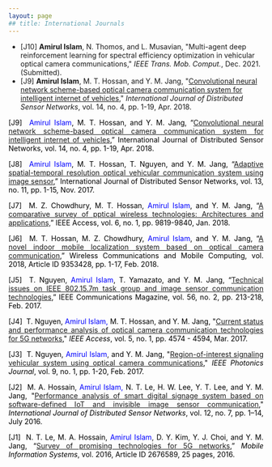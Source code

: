 ```yaml
---
layout: page
## title: International Journals
---
```

- [J10] **Amirul Islam**, N. Thomos, and L. Musavian, "Multi-agent deep reinforcement learning for spectral efficiency optimization in vehicular optical camera communications," _IEEE Trans. Mob. Comput._, Dec. 2021. (Submitted).
- [J9] **Amirul Islam**, M. T. Hossan, and Y. M. Jang, "[Convolutional neural network scheme-based optical camera communication system for intelligent internet of vehicles](https://journals.sagepub.com/doi/10.1177/1550147718770153)," _International Journal of Distributed Sensor Networks_, vol. 14, no. 4, pp. 1-19, Apr. 2018.
<p style="text-align: justify;"><span style="color: #000000;"><span style="color: #0000ff;"><span style="color: #000000;">[J9]</span>  Amirul Islam</span>, M. T. Hossan, and Y. M. Jang, “<a href="https://journals.sagepub.com/doi/10.1177/1550147718770153" target="_blank" rel="noopener">Convolutional neural network scheme-based optical camera communication system for intelligent internet of vehicles</a></span><span style="color: #000000;">,” International Journal of Distributed Sensor Networks, vol. 14, no. 4, pp. 1-19, Apr. 2018.</span></p>
<p style="text-align: justify;"><span style="color: #000000;"><span style="color: #0000ff;"><span style="color: #000000;">[J8] </span> Amirul Islam</span>, M. T. Hossan, T. Nguyen, and Y. M. Jang, “<a href="https://journals.sagepub.com/doi/full/10.1177/1550147717743698" target="_blank" rel="noopener">Adaptive spatial-temporal resolution optical vehicular communication system using image sensor</a>,” </span><span style="color: #000000;">International Journal of Distributed Sensor Networks, vol. 13, no. 11, pp. 1-15, Nov. 2017.</span></p>
<p style="text-align: justify;"><span style="color: #000000;">[J7]  M. Z. Chowdhury, M. T. Hossan, <span style="color: #0000ff;">Amirul Islam</span>, and Y. M. Jang, “<a href="https://ieeexplore.ieee.org/stamp/stamp.jsp?arnumber=8259465" target="_blank" rel="noopener">A comparative survey of pptical wireless technologies: Architectures and applications,</a></span><span style="color: #000000;">” IEEE </span><span style="color: #000000;">Access, vol. 6, no. 1, pp. 9819-9840, Jan. 2018. </span></p>
<p style="text-align: justify;"><span style="color: #000000;">[J6]  </span><span style="color: #000000;">M. T. Hossan, M. Z. Chowdhury, <span style="color: #0000ff;">Amirul Islam</span>, and Y. M. Jang, “<a href="https://www.hindawi.com/journals/wcmc/2018/9353428/" target="_blank" rel="noopener">A novel indoor mobile localization system based on optical camera communication</a></span><span style="color: #000000;">,” </span><span style="color: #000000;">Wireless Communications and Mobile Computing, vol. 2018, Article ID 9353428, pp. 1-17, Feb. 2018. </span></p>
<p style="text-align: justify;"><span style="color: #000000;">[J5]  T. Nguyen, <span style="color: #0000ff;">Amirul Islam</span>, T. Yamazato, and Y. M. Jang, “<a href="https://ieeexplore.ieee.org/document/8291141" target="_blank" rel="noopener">Technical issues on IEEE 802.15.7m task group and image sensor communication technologies</a></span><span style="color: #000000;">,” </span><span style="color: #000000;">IEEE Communications Magazine, vol. 56, no. 2, pp. 213-218, Feb. 2017.</span></p>
<p style="text-align: justify;"><span style="color: #000000;">[J4]  T. Nguyen, </span><span style="color: #0000ff;">Amirul Islam,</span><span style="text-align: justify; color: var(--color-text);"> </span><span style="color: #000000;">M. T. Hossan, and Y. M. Jang, "<a href="https://ieeexplore.ieee.org/document/7890427" target="_blank" rel="noopener">Current status and performance analysis of optical camera communication technologies for 5G networks</a>," <em>IEEE Access</em>, vol. 5, no. 1, pp. 4574 - 4594, Mar. 2017.</span></p>
<p style="text-align: justify;"><span style="color: #000000;">[J3]  T. Nguyen,</span> <span style="color: #0000ff;">Amirul Islam</span>, <span style="color: #000000;">and Y. M. Jang, "<a href="https://ieeexplore.ieee.org/document/7801077" target="_blank" rel="noopener">Region-of-interest signaling vehicular system using optical camera communications</a>," <i>IEEE Photonics Journal</i>, vol. 9, no. 1, pp. 1-20, Feb. 2017. </span></p>
<p style="text-align: justify;"><span style="color: #000000;">[J2]  M. A. Hossain</span>,<span style="color: #0000ff;"> Amirul Islam,</span> <span style="color: #000000;">N. T. Le, H. W. Lee, Y. T. Lee, and Y. M. Jang, "<a href="https://journals.sagepub.com/doi/10.1177/1550147716657926" target="_blank" rel="noopener">Performance analysis of smart digital signage system based on software-defined IoT and invisible image sensor communication</a>," <em>International Journal of Distributed Sensor Networks</em>, vol. 12, no. 7, pp. 1–14, July 2016. </span></p>
<p style="text-align: justify;"><span style="color: #000000;">[J1]  N. T. Le, M. A. Hossain,</span><span style="color: #0000ff;"> Amirul Islam</span>,<span style="color: #000000;"> D. Y. Kim, Y. J. Choi, and Y. M. Jang, “<a href="https://www.hindawi.com/journals/misy/2016/2676589/" target="_blank" rel="noopener">Survey of promising technologies for 5G networks</a>,” <i>Mobile Information Systems</i>, vol. 2016, Article ID 2676589, 25 pages, 2016.</span></p>
